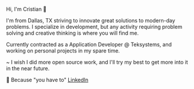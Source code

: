 Hi, I'm Cristian 👋

I'm from Dallas, TX striving to innovate great solutions to modern-day problems. I specialize in development, but any activity requiring problem solving and creative thinking is where you will find me.

Currently contracted as a Application Developer @ Teksystems, and working on personal projects in my spare time.

~ I wish I did more open source work, and I'll try my best to get more into it in the near future.

🤵 Because "you have to" <a href="https://www.linkedin.com/in/cristiansgonzalez/">LinkedIn<a/>
